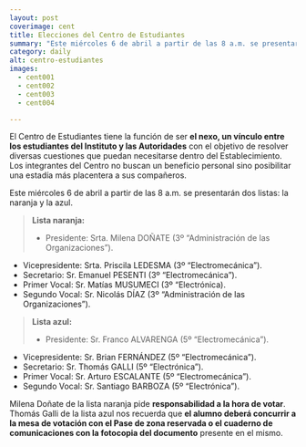 ```yaml
---
layout: post
coverimage: cent
title: Elecciones del Centro de Estudiantes
summary: "Este miércoles 6 de abril a partir de las 8 a.m. se presentarán dos listas: la naranja y la azul."
category: daily
alt: centro-estudiantes
images:
  - cent001
  - cent002
  - cent003
  - cent004

---
```


El Centro de Estudiantes tiene la función de ser **el nexo, un vínculo entre los estudiantes del Instituto y las Autoridades** con el objetivo de resolver diversas cuestiones que puedan necesitarse dentro del Establecimiento. Los integrantes del Centro no buscan un beneficio personal sino posibilitar una estadía más placentera a sus compañeros.

Este miércoles 6 de abril a partir de las 8 a.m. se presentarán dos listas: la naranja y la azul.

> **Lista naranja:**
>
> *  Presidente: Srta. Milena DOÑATE (3º “Administración de las Organizaciones”).
  * Vicepresidente: Srta. Priscila LEDESMA (3º “Electromecánica”).
  * Secretario: Sr. Emanuel PESENTI (3º “Electromecánica”).
  * Primer Vocal: Sr. Matías MUSUMECI (3º “Electrónica).
  * Segundo Vocal: Sr. Nicolás DÍAZ (3º “Administración de las Organizaciones”).

> **Lista azul:**
>
> * Presidente: Sr. Franco ALVARENGA (5º “Electromecánica”).
* Vicepresidente: Sr. Brian FERNÁNDEZ (5º “Electromecánica”).
* Secretario: Sr. Thomás GALLI (5º “Electrónica”).
* Primer Vocal: Sr. Arturo ESCALANTE (5º “Electromecánica”).
* Segundo Vocal: Sr. Santiago BARBOZA (5º “Electrónica”).

Milena Doñate de la lista naranja pide **responsabilidad a la hora de votar**. Thomás Galli de la lista azul nos recuerda que **el alumno deberá concurrir a la mesa de votación con el Pase de zona reservada o el cuaderno de comunicaciones con la fotocopia del documento** presente en el mismo.
